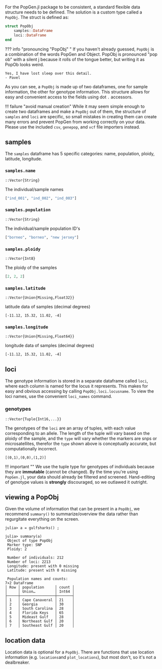 For the PopGen.jl package to be consistent, a standard flexible data structure needs to be defined. The solution is a custom type called a `PopObj`. The struct is defined as:

```julia
struct PopObj
	samples::DataFrame
	loci::DataFrame
end
```

??? info "pronouncing "PopObj" "
    If you haven't already guessed, `PopObj` is a combination of the words PopGen and Object. PopObj is pronounced "pop ob" with a silent j because it rolls of the tongue better, but writing it as PopOb looks weird. 
    

    Yes, I have lost sleep over this detail.    
    - Pavel

As you can see, a `PopObj` is made up of two dataframes, one for sample information, the other for genotype information. This structure allows for easy and convenient access to the fields using dot `.` accessors.

!!! failure "avoid manual creation"
    While it may seem simple enough to create two dataframes and make a `PopObj` out of them, the structure of `samples` and `loci` are specific, so small mistakes in creating them can create many errors and prevent PopGen from working correctly on your data. Please use the included `csv`, `genepop`, and `vcf` file importers instead.

## samples

The `samples` dataframe has 5 specific categories: name, population, ploidy, latitude, longitude.

### `samples.name` 

`::Vector{String}`

The individual/sample names

```julia
["ind_001", "ind_002", "ind_003"]
```

### `samples.population`

`::Vector{String}`

The individual/sample population ID's

```julia
["borneo", "borneo", "new jersey"]
```

### `samples.ploidy`

`::Vector{Int8}`

The ploidy of the samples

```julia
[2, 2, 2]
```

### `samples.latitude`

`::Vector{Union{Missing,Float32}}`

latitude data of samples (decimal degrees)

```
[-11.12, 15.32, 11.02, -4]
```

### `samples.longitude`

`::Vector{Union{Missing,Float64}}`

longitude data of samples (decimal degrees)

```
[-11.12, 15.32, 11.02, -4]
```

## loci

The genotype information is stored in a separate dataframe called `loci`, where each column is named for the locus it represents. This makes for easy and obvious accessing by calling `PopObj.loci.locusname`.  To view the loci names, use the convenient `loci_names` command.

### genotypes 

`::Vector{Tuple{Int16,...}}`

The genotypes of the `loci` are an array of tuples, with each value corresponding to an allele. The length of the tuple will vary based on the ploidy of the sample, and the `type` will vary whether the markers are snps or microsatellites, therefor the `type` shown above is conceptually accurate, but computationally incorrect.

```
[(0,1),(0,0),(1,2)]
```

!!! important ""
    We use the tuple type for genotypes of individuals because they are **immutable** (cannot be changed). By the time you're using `PopGen.jl`, your data should already be filtered and screened. Hand-editing of genotype values is **strongly** discouraged, so we outlawed it outright.

## viewing a PopObj

Given the volume of information that can be present in a `PopObj`, we recommend `summary()` to summarize/overview the data rather than regurgitate everything on the screen. 

```
julia> a = gulfsharks() ;

julia> summary(a)
 Object of type PopObj
 Marker type: SNP
 Ploidy: 2

 Number of individuals: 212
 Number of loci: 2213
 Longitude: present with 0 missing
 Latitude: present with 0 missing

 Population names and counts:
7×2 DataFrame
│ Row │ population     │ count │
│     │ Union…         │ Int64 │
├─────┼────────────────┼───────┤
│ 1   │ Cape Canaveral │ 21    │
│ 2   │ Georgia        │ 30    │
│ 3   │ South Carolina │ 28    │
│ 4   │ Florida Keys   │ 65    │
│ 5   │ Mideast Gulf   │ 28    │
│ 6   │ Northeast Gulf │ 20    │
│ 7   │ Southeast Gulf │ 20    │
```

## location data

Location data is optional for a `PopObj`. There are functions that use location information (e.g. `locations`and `plot_locations`), but most don't, so it's not a dealbreaker.